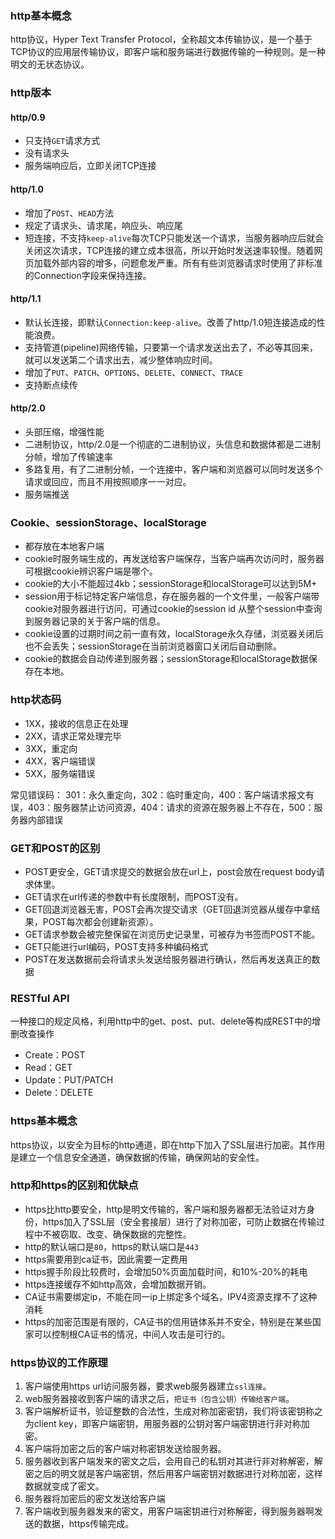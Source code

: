 ### http基本概念
http协议，Hyper Text Transfer Protocol，全称超文本传输协议，是一个基于TCP协议的应用层传输协议，即客户端和服务端进行数据传输的一种规则。是一种明文的无状态协议。

### http版本

#### http/0.9
- 只支持`GET`请求方式
- 没有请求头
- 服务端响应后，立即关闭TCP连接

#### http/1.0
- 增加了`POST`、`HEAD`方法
- 规定了请求头、请求尾，响应头、响应尾
- 短连接，不支持`keep-alive`每次TCP只能发送一个请求，当服务器响应后就会关闭这次请求，TCP连接的建立成本很高，所以开始时发送速率较慢。随着网页加载外部内容的增多，问题愈发严重。所有有些浏览器请求时使用了非标准的Connection字段来保持连接。

#### http/1.1
- 默认长连接，即默认`Connection:keep-alive`。改善了http/1.0短连接造成的性能浪费。
- 支持管道(pipeline)网络传输，只要第一个请求发送出去了，不必等其回来，就可以发送第二个请求出去，减少整体响应时间。
- 增加了`PUT`、`PATCH`、`OPTIONS`、`DELETE`、`CONNECT`、`TRACE`
- 支持断点续传

#### http/2.0
- 头部压缩，增强性能
- 二进制协议，http/2.0是一个彻底的二进制协议，头信息和数据体都是二进制分帧，增加了传输速率
- 多路复用，有了二进制分帧，一个连接中，客户端和浏览器可以同时发送多个请求或回应，而且不用按照顺序一一对应。
- 服务端推送

### Cookie、sessionStorage、localStorage
- 都存放在本地客户端
- cookie时服务端生成的，再发送给客户端保存，当客户端再次访问时，服务器可根据cookie辨识客户端是哪个。
- cookie的大小不能超过4kb；sessionStorage和localStorage可以达到5M+
- session用于标记特定客户端信息，存在服务器的一个文件里，一般客户端带cookie对服务器进行访问，可通过cookie的session id 从整个session中查询到服务器记录的关于客户端的信息。
- cookie设置的过期时间之前一直有效，localStorage永久存储，浏览器关闭后也不会丢失；sessionStorage在当前浏览器窗口关闭后自动删除。
- cookie的数据会自动传递到服务器；sessionStorage和localStorage数据保存在本地。

### http状态码
- 1XX，接收的信息正在处理
- 2XX，请求正常处理完毕
- 3XX，重定向
- 4XX，客户端错误
- 5XX，服务端错误

常见错误码：
301：永久重定向，302：临时重定向，400：客户端请求报文有误，403：服务器禁止访问资源，404：请求的资源在服务器上不存在，500：服务器内部错误

### GET和POST的区别
- POST更安全，GET请求提交的数据会放在url上，post会放在request body请求体里。
- GET请求在url传递的参数中有长度限制，而POST没有。
- GET回退浏览器无害，POST会再次提交请求（GET回退浏览器从缓存中拿结果，POST每次都会创建新资源）。
- GET请求参数会被完整保留在浏览历史记录里，可被存为书签而POST不能。
- GET只能进行url编码，POST支持多种编码格式
- POST在发送数据前会将请求头发送给服务器进行确认，然后再发送真正的数据

### RESTful API
一种接口的规定风格，利用http中的get、post、put、delete等构成REST中的增删改查操作
- Create：POST
- Read：GET
- Update：PUT/PATCH
- Delete：DELETE

### https基本概念
https协议，以安全为目标的http通道，即在http下加入了SSL层进行加密。其作用是建立一个信息安全通道，确保数据的传输，确保网站的安全性。

### http和https的区别和优缺点
- https比http要安全，http是明文传输的，客户端和服务器都无法验证对方身份，https加入了SSL层（安全套接层）进行了对称加密，可防止数据在传输过程中不被窃取、改变、确保数据的完整性。
- http的默认端口是`80`，https的默认端口是`443`
- https需要用到ca证书，因此需要一定费用
- https握手阶段比较费时，会增加50%页面加载时间，和10%-20%的耗电
- https连接缓存不如http高效，会增加数据开销。
- CA证书需要绑定ip，不能在同一ip上绑定多个域名，IPV4资源支撑不了这种消耗
- https的加密范围是有限的，CA证书的信用链体系并不安全，特别是在某些国家可以控制根CA证书的情况，中间人攻击是可行的。

### https协议的工作原理
1. 客户端使用https url访问服务器，要求web服务器建立`ssl连接`。
2. web服务器接收到客户端的请求之后，`把证书（包含公钥）传输给客户端`。
3. 客户端解析证书，验证整数的合法性，生成对称加密密钥，我们将该密钥称之为client key，即客户端密钥，用服务器的公钥对客户端密钥进行非对称加密。
4. 客户端将加密之后的客户端对称密钥发送给服务器。
5. 服务器收到客户端发来的密文之后，会用自己的私钥对其进行非对称解密，解密之后的明文就是客户端密钥，然后用客户端密钥对数据进行对称加密，这样数据就变成了密文。
6. 服务器将加密后的密文发送给客户端
7. 客户端收到服务器发来的密文，用客户端密钥进行对称解密，得到服务器啊发送的数据，https传输完成。